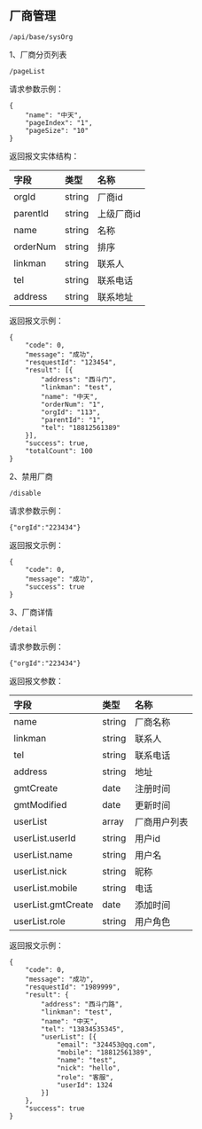 ## 厂商管理

```
/api/base/sysOrg
```

1、厂商分页列表

```
/pageList
```

请求参数示例：

```
{
    "name": "中天",
    "pageIndex": "1",
    "pageSize": "10"
}
```

返回报文实体结构：

| 字段 | 类型 | 名称 |
| :--- | :--- | :--- |
| orgId | string | 厂商id |
| parentId | string | 上级厂商id |
| name | string | 名称 |
| orderNum | string | 排序 |
| linkman | string | 联系人 |
| tel | string | 联系电话 |
| address | string | 联系地址 |

返回报文示例：

```
{
    "code": 0,
    "message": "成功",
    "resquestId": "123454",
    "result": [{
        "address": "西斗门",
        "linkman": "test",
        "name": "中天",
        "orderNum": "1",
        "orgId": "113",
        "parentId": "1",
        "tel": "18812561389"
    }],
    "success": true,
    "totalCount": 100
}
```

2、禁用厂商

```
/disable
```

请求参数示例：

```
{"orgId":"223434"}
```

返回报文示例：

```
{
    "code": 0,
    "message": "成功",
    "success": true
}
```

3、厂商详情

```
/detail
```

请求参数示例：

```
{"orgId":"223434"}
```

返回报文参数：

| 字段 | 类型 | 名称 |
| :--- | :--- | :--- |
| name | string | 厂商名称 |
| linkman | string |  联系人 |
| tel | string | 联系电话 |
| address | string | 地址 |
| gmtCreate | date | 注册时间 |
| gmtModified | date | 更新时间 |
| userList | array | 厂商用户列表 |
| userList.userId | string | 用户id |
| userList.name | string | 用户名 |
| userList.nick | string | 昵称 |
| userList.mobile | string | 电话 |
| userList.gmtCreate | date | 添加时间 |
| userList.role | string | 用户角色 |

返回报文示例：

```
{
    "code": 0,
    "message": "成功",
    "resquestId": "1989999",
    "result": {
        "address": "西斗门路",
        "linkman": "test",
        "name": "中天",
        "tel": "13834535345",
        "userList": [{
            "email": "324453@qq.com",
            "mobile": "18812561389",
            "name": "test",
            "nick": "hello",
            "role": "客服",
            "userId": 1324
        }]
    },
    "success": true
}
```



